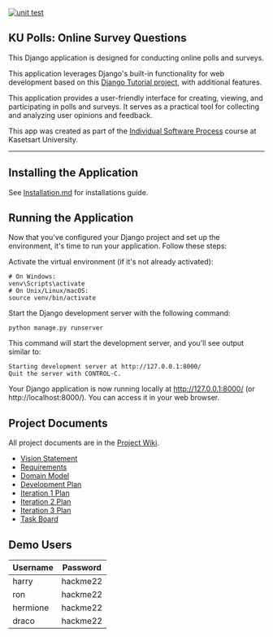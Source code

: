 [![unit test](https://github.com/CondricNay/ku-polls/actions/workflows/python-app.yml/badge.svg)](https://github.com/CondricNay/ku-polls/actions/workflows/python-app.yml)

## KU Polls: Online Survey Questions 

This Django application is designed for conducting online polls and surveys. 

This application leverages Django's built-in functionality for web development based on this [Django Tutorial project][django-tutorial], with additional features.

This application provides a user-friendly interface for creating, viewing, and participating in polls and surveys. It serves as a practical tool for collecting and analyzing user opinions and feedback.

This app was created as part of the [Individual Software Process](
https://cpske.github.io/ISP) course at Kasetsart University.

---

## Installing the Application

See [Installation.md](https://github.com/CondricNay/ku-polls/blob/main/Installation.md) for installations guide.

## Running the Application
Now that you've configured your Django project and set up the environment, it's time to run your application. Follow these steps:

Activate the virtual environment (if it's not already activated):
```
# On Windows:
venv\Scripts\activate
# On Unix/Linux/macOS:
source venv/bin/activate
```

Start the Django development server with the following command:

```
python manage.py runserver
```

This command will start the development server, and you'll see output similar to:
```
Starting development server at http://127.0.0.1:8000/
Quit the server with CONTROL-C.
```

Your Django application is now running locally at http://127.0.0.1:8000/ (or http://localhost:8000/). You can access it in your web browser.


## Project Documents

All project documents are in the [Project Wiki](../../wiki/Home).

- [Vision Statement](../../wiki/Vision%20Statement)
- [Requirements](../../wiki/Requirements)
- [Domain Model](../../wiki/Domain-Model)
- [Development Plan](../../wiki/Development-Plan)
- [Iteration 1 Plan](../../wiki/Iteration-1-Plan)
- [Iteration 2 Plan](../../wiki/Iteration-2-Plan)
- [Iteration 3 Plan](../../wiki/Iteration-3-Plan)
- [Task Board](https://github.com/users/CondricNay/projects/3/views/1)

[django-tutorial]: https://docs.djangoproject.com/en/4.2/intro/tutorial01/


## Demo Users

| Username  | Password        |
|-----------|-----------------|
|   harry   | hackme22        |
|   ron     | hackme22        |
|  hermione | hackme22        |
|   draco   | hackme22        |

